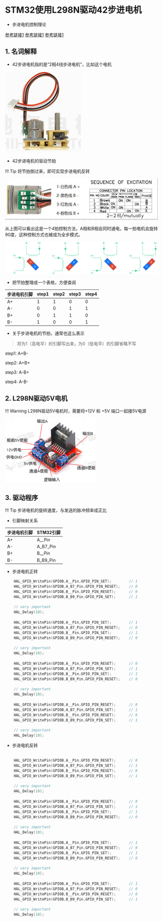 # STM32使用L298N驱动42步进电机

* 步进电机控制理论

[参考链接1](https://www.monolithicpower.cn/stepper-motors-basics-types-uses)
[参考链接1](https://www.moons.com.cn/article/cn-techschool-stepmotor-00006-step-motor-basics)
[参考链接1](https://blog.csdn.net/mbs520/article/details/105409790)

## 1. 名词解释

* 42步进电机指的是“2相4线步进电机”，比如这个电机

![](img/stepper_motor/chihai_42_micro_stepper.jpg)

* 42步进电机的驱动节拍

!!! Tip
    将节拍倒过来，即可实现步进电机反转

![](img/stepper_motor/chihai_42stepper_beat.jpg)

从上图可以看出这是一个4拍控制方法，A相和B相会同时通电，每一拍电机会旋转90度，这种控制方式也被成为全步模式。

![](img/stepper_motor/full_step_driving.png)

* 把节拍整理成一个表格，方便查阅

|步进电机引脚|step1|step2|step3|step4|
|------------|-----|-----|-----|-----|
|A+|1 |1  |0   |0   |
|A-|0 |0  |1   |1   |
|B+|0 |1  |1   |0   |
|B-|1 |0  |0   |1   |

* 关于步进电机的节拍，通常也这么表示

> 将为1（高电平）的引脚写出来，为0（低电平）的引脚省略不写


step1: A+B- 

step2: A+B+ 

step3: A-B+ 

step4: A-B-


## 2. L298N驱动5V电机

!!! Warning 
    L298N驱动5V电机时，需要将+12V 和 +5V 端口一起接5V电源

![](img/stepper_motor/l298n_5v_motor.png)

## 3. 驱动程序

!!! Tip
    步进电机的旋转速度，与发送的脉冲频率成正比

* 引脚映射关系

|步进电机引脚|STM32引脚|
|------------|---------|
|A+|A__Pin|
|A-|A_B7_Pin|
|B+|B__Pin|
|B-|B_B9_Pin|

* 步进电机正转

```c
	HAL_GPIO_WritePin(GPIOB,A__Pin,GPIO_PIN_SET);        // 1
    HAL_GPIO_WritePin(GPIOB,A_B7_Pin,GPIO_PIN_RESET);    // 0
    HAL_GPIO_WritePin(GPIOB,B__Pin,GPIO_PIN_RESET);      // 0
    HAL_GPIO_WritePin(GPIOB,B_B9_Pin,GPIO_PIN_SET);      // 1
                                                         
	// very important                                    
    HAL_Delay(10);                                       
                                                         
    HAL_GPIO_WritePin(GPIOB,A__Pin,GPIO_PIN_SET);        // 1
    HAL_GPIO_WritePin(GPIOB,A_B7_Pin,GPIO_PIN_RESET);    // 0
    HAL_GPIO_WritePin(GPIOB,B__Pin,GPIO_PIN_SET);        // 1
    HAL_GPIO_WritePin(GPIOB,B_B9_Pin,GPIO_PIN_RESET);    // 0
                                                          
	// very important                                     
    HAL_Delay(10);                                        
                                                          
    HAL_GPIO_WritePin(GPIOB,A__Pin,GPIO_PIN_RESET);      // 0
    HAL_GPIO_WritePin(GPIOB,A_B7_Pin,GPIO_PIN_SET);      // 1
    HAL_GPIO_WritePin(GPIOB,B__Pin,GPIO_PIN_SET);        // 1
    HAL_GPIO_WritePin(GPIOB,B_B9_Pin,GPIO_PIN_RESET);    // 0
                                                          
	// very important                                     
    HAL_Delay(10);                                        
                                                          
    HAL_GPIO_WritePin(GPIOB,A__Pin,GPIO_PIN_RESET);      // 0
    HAL_GPIO_WritePin(GPIOB,A_B7_Pin,GPIO_PIN_SET);      // 1
    HAL_GPIO_WritePin(GPIOB,B__Pin,GPIO_PIN_RESET);      // 0
    HAL_GPIO_WritePin(GPIOB,B_B9_Pin,GPIO_PIN_SET);      // 1
    
	// very important
    HAL_Delay(10);

```

* 步进电机反转

```c

    HAL_GPIO_WritePin(GPIOB,A__Pin,GPIO_PIN_RESET);      // 0
    HAL_GPIO_WritePin(GPIOB,A_B7_Pin,GPIO_PIN_SET);      // 1
    HAL_GPIO_WritePin(GPIOB,B__Pin,GPIO_PIN_RESET);      // 0
    HAL_GPIO_WritePin(GPIOB,B_B9_Pin,GPIO_PIN_SET);      // 1
    
	// very important
    HAL_Delay(10);
	
	HAL_GPIO_WritePin(GPIOB,A__Pin,GPIO_PIN_RESET);      // 0
    HAL_GPIO_WritePin(GPIOB,A_B7_Pin,GPIO_PIN_SET);      // 1
    HAL_GPIO_WritePin(GPIOB,B__Pin,GPIO_PIN_SET);        // 1
    HAL_GPIO_WritePin(GPIOB,B_B9_Pin,GPIO_PIN_RESET);    // 0
                                                          
	// very important                                     
    HAL_Delay(10); 
	
	HAL_GPIO_WritePin(GPIOB,A__Pin,GPIO_PIN_SET);        // 1
    HAL_GPIO_WritePin(GPIOB,A_B7_Pin,GPIO_PIN_RESET);    // 0
    HAL_GPIO_WritePin(GPIOB,B__Pin,GPIO_PIN_SET);        // 1
    HAL_GPIO_WritePin(GPIOB,B_B9_Pin,GPIO_PIN_RESET);    // 0
                                                          
	// very important                                     
    HAL_Delay(10);  
	
	HAL_GPIO_WritePin(GPIOB,A__Pin,GPIO_PIN_SET);        // 1
    HAL_GPIO_WritePin(GPIOB,A_B7_Pin,GPIO_PIN_RESET);    // 0
    HAL_GPIO_WritePin(GPIOB,B__Pin,GPIO_PIN_RESET);      // 0
    HAL_GPIO_WritePin(GPIOB,B_B9_Pin,GPIO_PIN_SET);      // 1
                                                         
	// very important                                    
    HAL_Delay(10); 

```




